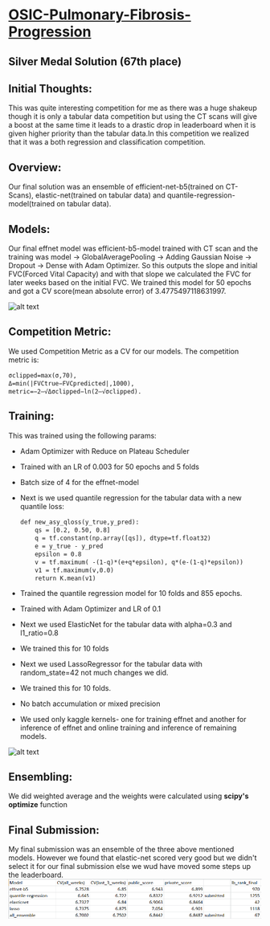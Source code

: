 # [OSIC-Pulmonary-Fibrosis-Progression](https://www.kaggle.com/c/osic-pulmonary-fibrosis-progression)
## Silver Medal Solution (67th place)

## Initial Thoughts:
This was quite interesting competition for me as there was a huge shakeup though it is only a tabular data competition but using the CT scans will give a boost at the same time it leads to a drastic drop in leaderboard when it is given higher priority than the tabular data.In this competition we realized that it was a both regression and classification competition.

## Overview:
Our final solution was an ensemble of efficient-net-b5(trained on CT-Scans), elastic-net(trained on tabular data) and quantile-regression-model(trained on tabular data).

## Models:
Our final effnet model was efficient-b5-model trained with CT scan and the training was model -> GlobalAveragePooling -> Adding Gaussian Noise -> Dropout -> Dense with Adam Optimizer. So this outputs the slope and initial FVC(Forced Vital Capacity) and with that slope we calculated the FVC for later weeks based on the initial FVC. We trained this model for 50 epochs and got a CV score(mean absolute error) of 3.4775497118631997.

![alt text](https://camo.githubusercontent.com/9ef04dbed1f513462e82394ab07f5c204791cb2b9913d67c77b2f84372504e95/68747470733a2f2f7777772e676f6f676c65617069732e636f6d2f646f776e6c6f61642f73746f726167652f76312f622f6b6167676c652d666f72756d2d6d6573736167652d6174746163686d656e74732f6f2f696e626f782532463335343331333925324633623166323436316461366433313635383830366531616365383431646435662532466c756e672e706e673f67656e65726174696f6e3d3136303230333330333439353830393926616c743d6d65646961)

## Competition Metric:
We used Competition Metric as a CV for our models. The competition metric is:
                                                                   
    σclipped=max(σ,70),
    Δ=min(|FVCtrue−FVCpredicted|,1000),
    metric=−2–√Δσclipped−ln(2–√σclipped).

## Training:
This was trained using the following params:
  - Adam Optimizer with Reduce on Plateau Scheduler
  - Trained with an LR of 0.003 for 50 epochs and 5 folds
  - Batch size of 4 for the effnet-model
  - Next is we used quantile regression for the tabular data with a new quantile loss:
                                                      
        def new_asy_qloss(y_true,y_pred):
            qs = [0.2, 0.50, 0.8]
            q = tf.constant(np.array([qs]), dtype=tf.float32)
            e = y_true - y_pred
            epsilon = 0.8
            v = tf.maximum( -(1-q)*(e+q*epsilon), q*(e-(1-q)*epsilon))
            v1 = tf.maximum(v,0.0)
            return K.mean(v1)
                                                          
   - Trained the quantile regression model for 10 folds and 855 epochs.
   - Trained with Adam Optimizer and LR of 0.1
   - Next we used ElasticNet for the tabular data with alpha=0.3 and l1_ratio=0.8
   - We trained this for 10 folds
   - Next we used LassoRegressor for the tabular data with random_state=42 not much changes we did.
   - We trained this for 10 folds.
   - No batch accumulation or mixed precision
   - We used only kaggle kernels- one for training effnet and another for inference of effnet and online training and inference of remaining models.
  
  ![alt text](https://camo.githubusercontent.com/c87f991d9ebe682771b66cf6ddd07aaa7f5d3ab900dc4a66a137c2e3d60de63d/68747470733a2f2f7777772e676f6f676c65617069732e636f6d2f646f776e6c6f61642f73746f726167652f76312f622f6b6167676c652d666f72756d2d6d6573736167652d6174746163686d656e74732f6f2f696e626f78253246333534333133392532463639613139363766626533663430363764376664396636653565393133353063253246666f6c64732e706e673f67656e65726174696f6e3d3136303230333635363832383433313526616c743d6d65646961)

## Ensembling:
We did weighted average and the weights were calculated using **scipy's optimize** function

## Final Submission:
My final submission was an ensemble of the three above mentioned models. However we found that elastic-net scored very good but we didn't select it for our final submission else we
wud have moved some steps up the leaderboard.
![ScreenShot](https://github.com/vineeth-raj/OSIC-Pulmonary-Fibrosis-Progression/blob/main/Screenshot%20(245).png)
